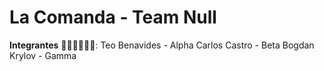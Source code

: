# La Comanda - Team Null

**Integrantes** 👨🏻‍💻👨🏻‍💻:
Teo Benavides - Alpha
Carlos Castro - Beta
Bogdan Krylov - Gamma
